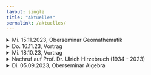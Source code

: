 ```yaml
---
layout: single
title: "Aktuelles"
permalink: /aktuelles/
---
```


<details>
  <summary>Mi. 15.11.2023, Oberseminar Geomathematik</summary>
  
  ### Oberseminar Geomathematik
 <p>C*-algebras and noncommutative topology.<br>
Mittwoch, den 15. November 2023, 12:30 Uhr, Raum ENC-B 205 ,<br>

Referent: Dr. Masayoshi Kaneda<br>
 
 (Universität Göttingen)</p>
 <p>Wir laden alle Interessenten herzlich zum Vortrag ein.</p>
</details>

<details>
  <summary>Do. 16.11.23, Vortrag</summary>
  
  ### Vortrag
  <p>Embedded Ethics in Mathematics<br>
 

Donnerstag, 16. November 2023, 10:15 Uhr, in der AGORA 42 (EN - B 222)<br>
 

Referent:<br>

  Dennis Müller<br>
 

(Aachen)</p>
<p>Abstract: Ethics in Mathematics is often taught through standalone courses and separate seminars. But how can we take the next step and embed the teaching of ethical awareness into the other mathematics courses at the undergraduate level? Standalone courses are often not enough to develop and maintain ethical awareness at a level that is applicable and useable in practice. As future mathematicians, students may require additional training to navigate the plurality of ethical questions that can manifest in mathematical work. Maintaining ethical reasoning skills by integrating them into other mathematical courses may thus be necessary. In this talk, I will explain the recent approach taken by our Cambridge University Ethics in Mathematics Project and introduce our new teaching resources on this topic.</p>
<p>Wir laden alle Interessenten herzlich zum Vortrag ein.</p>
</details>

<details>
  <summary>Mi. 18.10.23, Vortrag</summary>

  ### Vortrag
  <p>The Shadow of God<br>
 

Mittwoch, den 18. Oktober 2023, um 18:00 Uhr c.t. ,  Raum US-C 102<br>
 

Referent:<br>

  Prof. Dr. Michael Rosen<br>
 

(Havard)</p>
<a href="https://www.uni-siegen.de/fb6/phima/vortrag-michael-rosen/" target="_blank">Weitere Informationen</a>
  <p>Wir laden alle Interessenten herzlich zum Vortrag ein.</p>
  
</details>


<details>
  <summary>Nachruf auf Prof. Dr. Ulrich Hirzebruch (1934 - 2023)</summary>

  <p>Das Department der Universität Siegen trauert um seinen Kollegen Professor Dr. Ulrich Hirzebruch, der am 10. Februar 2023 plötzlich und unerwartet im Alter von 88 Jahren verstarb. Ulrich Hirzebruch wurde 1934 in Hamm geboren. Von 1954 bis 1961 studierte er Mathematik und Physik an den Universitäten Münster und Bonn. 1960 promovierte er bei Max Koecher an der Universität Münster mit einer Arbeit aus dem Gebiet der Differentialgeometrie. Nach einem Forschungsaufenthalt in den USA am MIT erfolgte 1970 die Habilitation an der Universität Münster, und ein Jahr später die Ernennung zum Wissenschaftlichen Rat und Professor. Im Jahr 1974 wurde er als Ordentlicher Professor an die Universität Siegen, damals noch Gesamthochschule, berufen.

Hier beteiligte sich Ulrich Hirzebruch in mannigfaltiger Weise -unter anderem als Dekan- am Aufbau des Lehr- und Forschungsbetriebes der seit 1972 noch in den Unwägbarkeiten der Gründungsphase befindlichen Gesamthochschule. Seine Forschungen rankten sich im weiteren Sinne um die Theorie der nichtassoziativen Algebra, die er in seinen beliebten Oberseminaren mit zahlreichen Studierenden ausbaute. Seine umsichtige, besonnene, ruhige Art in den Lehrveranstaltungen wurde von vielen Studierenden geschätzt und hinterlässt eine schmerzliche Lücke bei den Mitarbeiterinnen und Mitarbeitern des Fachbereichs die ihn vor seiner Emeritierung im Jahr 1999 begleiten durften.

Ulrich Hirzebruch hinterlässt seine Frau, zwei Kinder und drei Enkelkinder. Auf seinen Wunsch hin fand die Beisetzung im engsten Familienkreis in seiner Geburtsstadt Hamm statt.<br>

Wolfgang Hein</p>
</details>

<details>
  <summary>Di. 05.09.2023, Oberseminar Algebra</summary>

  ### Oberseminar Algebra
  <p>A Foundation for Synthetic Algebraic Geometry.<br>
Dienstag, den 5. September 2023, 11:00 Uhr s.t., Raum ENC-D 201 ,<br>

Referent: Dr. Felix Cherubini<br>
  (Chalmers/University of Gothenburg)
</p>
<p>Abstrakt:

We construct a novel candidate foundation for algebraic geometry, de- veloped in an internal language of the Zariski topos. Varying the rules of mathematical practice in this way, admits a reduction of the complexity of the algebraic geometry we have explored so far, at the price of a very unfamiliar perspective. We build on existing work of Anders Kock and Ingo Blechschmidt. The Zariski topos consists of sheaves on the site opposite to the category of finitely presented algebras over a fixed ring, with the Zariski topology. Classically, this category appears in the functor of points approach to algebraic geometry, which is of a similar flavor as our setup. We deviate from previous work in this direction by using homotopy type theory as the internal language of a (higher) Zariski topos. One of our main contributions is the use of higher types to define and reason about cohomology. Actually computing cohomology groups, seems to need a principle along the lines of our SZariski local choiceäxiom, which is justified as well, as the other axioms we use, by a cubical model of homotopy type theory. This work is the basis of a larger ongoing project, which has an accompanying formalization project. We will briefly report on these projects. .</p>
<p>Wir laden alle Interessenten herzlich zum Vortrag ein.</p>
</details>















